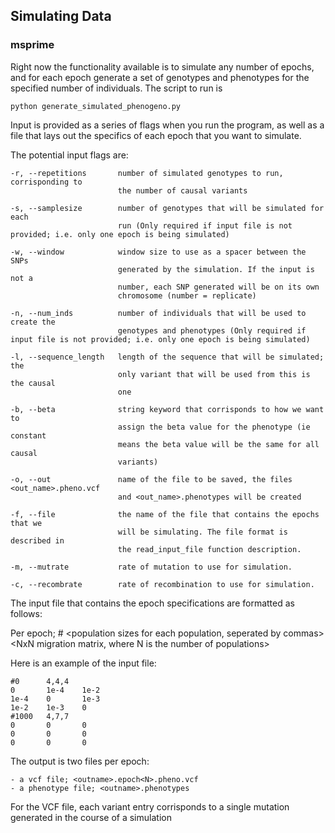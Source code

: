 ## Simulating Data

### msprime

Right now the functionality available is to simulate any number of epochs, and for each epoch generate a set of genotypes and phenotypes for the specified number of individuals. 
The script to run is 
```
python generate_simulated_phenogeno.py
```

Input is provided as a series of flags when you run the program, as well as a file that lays out the specifics of each epoch that you want to simulate.

The potential input flags are:
```
-r, --repetitions 		number of simulated genotypes to run, corrisponding to
                    	the number of causal variants

-s, --samplesize 		number of genotypes that will be simulated for each
                    	run (Only required if input file is not provided; i.e. only one epoch is being simulated)

-w, --window 			window size to use as a spacer between the SNPs
                    	generated by the simulation. If the input is not a
                    	number, each SNP generated will be on its own
                    	chromosome (number = replicate)

-n, --num_inds 			number of individuals that will be used to create the
                    	genotypes and phenotypes (Only required if input file is not provided; i.e. only one epoch is being simulated)

-l, --sequence_length	length of the sequence that will be simulated; the
                    	only variant that will be used from this is the causal
                    	one

-b, --beta				string keyword that corrisponds to how we want to
                    	assign the beta value for the phenotype (ie constant
                    	means the beta value will be the same for all causal
                    	variants)

-o, --out 				name of the file to be saved, the files <out_name>.pheno.vcf 
						and <out_name>.phenotypes will be created

-f, --file 				the name of the file that contains the epochs that we
                    	will be simulating. The file format is described in
                    	the read_input_file function description.

-m, --mutrate 			rate of mutation to use for simulation.

-c, --recombrate 		rate of recombination to use for simulation.

```

The input file that contains the epoch specifications are formatted as follows:

Per epoch;
#<Start time of epoch>	<population sizes for each population, seperated by commas>
<NxN migration matrix, where N is the number of populations>

Here is an example of the input file:
```
#0      4,4,4
0       1e-4    1e-2
1e-4    0       1e-3
1e-2    1e-3    0
#1000   4,7,7
0       0       0
0       0       0
0       0       0
```



The output is two files per epoch: 
```
- a vcf file; <outname>.epoch<N>.pheno.vcf
- a phenotype file; <outname>.phenotypes
```

For the VCF file, each variant entry corrisponds to a single mutation generated in the course of a simulation  